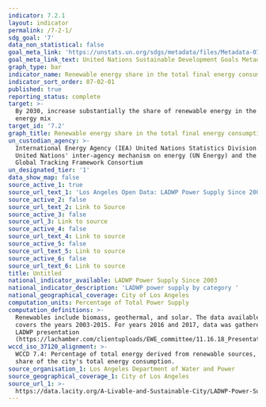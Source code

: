 ```yaml
---
indicator: 7.2.1
layout: indicator
permalink: /7-2-1/
sdg_goal: '7'
data_non_statistical: false
goal_meta_link: 'https://unstats.un.org/sdgs/metadata/files/Metadata-07-02-01.pdf '
goal_meta_link_text: United Nations Sustainable Development Goals Metadata (PDF 216 KB)
graph_type: bar
indicator_name: Renewable energy share in the total final energy consumption
indicator_sort_order: 07-02-01
published: true
reporting_status: complete
target: >-
  By 2030, increase substantially the share of renewable energy in the global
  energy mix
target_id: '7.2'
graph_title: Renewable energy share in the total final energy consumption
un_custodian_agency: >-
  International Energy Agency (IEA) United Nations Statistics Division (UNSD)
  United Nations' inter-agency mechanism on energy (UN Energy) and the SE4ALL
  Global Tracking Framework Consortium
un_designated_tier: '1'
data_show_map: false
source_active_1: true
source_url_text_1: 'Los Angeles Open Data: LADWP Power Supply Since 2003'
source_active_2: false
source_url_text_2: Link to Source
source_active_3: false
source_url_3: Link to source
source_active_4: false
source_url_text_4: Link to source
source_active_5: false
source_url_text_5: Link to source
source_active_6: false
source_url_text_6: Link to source
title: Untitled
national_indicator_available: LADWP Power Supply Since 2003
national_indicator_description: 'LADWP power supply by category '
national_geographical_coverage: City of Los Angeles
computation_units: Percentage of Total Power Supply
computation_definitions: >-
  Renewables include biomass, geothermal, and solar. The data available only
  covers the years 2003-2015. For years 2016 and 2017, data was gathered from
  LADWP presentation
  (https://lachamber.com/clientuploads/EWE_committee/11.16.18_Presentation.pdf)
wccd_iso_37120_alignment: >-
  WCCD 7.4: Percentage of total energy derived from renewable sources, as a
  share of the city's total energy consumption.
source_organisation_1: Los Angeles Department of Water and Power
source_geographical_coverage_1: City of Los Angeles
source_url_1: >-
  https://data.lacity.org/A-Livable-and-Sustainable-City/LADWP-Power-Supply-Since-2003/hmiy-sxh5
---
```

